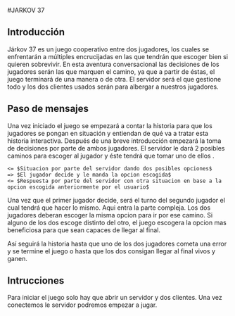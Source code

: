 
#JARKOV 37


## Introducción

 Járkov 37 es un juego cooperativo entre dos jugadores, los cuales se enfrentarán a
múltiples encrucijadas en las que tendrán que escoger bien si quieren sobrevivir.
En esta aventura conversacional las decisiones de los jugadores serán las que marquen
el camino, ya que a partir de éstas, el juego terminará de una manera o de otra.
El servidor será el que gestione todo y los dos clientes usados serán para albergar a
nuestros jugadores.


## Paso de mensajes

Una vez iniciado el juego se empezará a contar la historia para que los jugadores
se pongan en situación y entiendan de qué va a tratar esta historia interactiva.
Después de una breve introducción empezará la toma de decisiones por parte de ambos
jugadores. El servidor le dará 2 posibles caminos para escoger al jugador y éste tendrá
que tomar uno de ellos .

```
<= $Situacion por parte del servidor dando dos posibles opciones$
=> $El jugador decide y le manda la opcion escogida$
<= $Respuesta por parte del servidor con otra situacion en base a la opcion escogida anteriormente por el usuario$
```

Una vez que el primer jugador decide, será el turno del segundo jugador el cual
tendrá que hacer lo mismo. Aqui entra la parte compleja. Los dos jugadores deberan escoger la misma opcion para
ir por ese camino. Si alguno de los dos escoge distinto del otro, el juego escogera la opcion mas beneficiosa para
que sean capaces de llegar al final.

Así seguirá la historia hasta que uno de los dos jugadores cometa una error y se
termine el juego o hasta que los dos consigan llegar al final vivos y ganen.


## Intrucciones

Para iniciar el juego solo hay que abrir un servidor y dos clientes. Una vez conectemos le servidor podremos empezar a jugar. 

